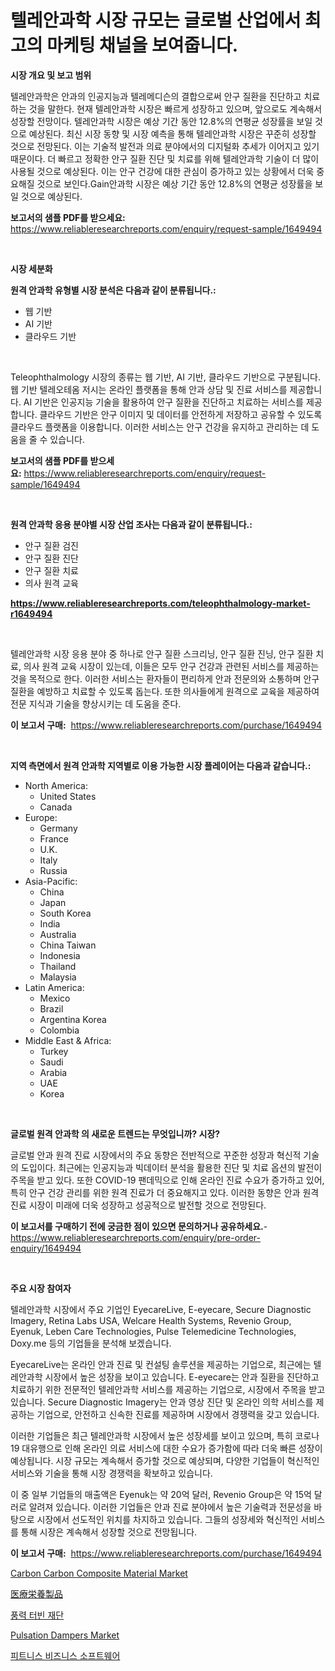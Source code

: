 <p><h1>텔레안과학 시장 규모는 글로벌 산업에서 최고의 마케팅 채널을 보여줍니다.</h1></p><p><strong>시장 개요 및 보고 범위</strong></p>
<p><p>텔레안과학은 안과의 인공지능과 텔레메디슨의 결합으로써 안구 질환을 진단하고 치료하는 것을 말한다. 현재 텔레안과학 시장은 빠르게 성장하고 있으며, 앞으로도 계속해서 성장할 전망이다. 텔레안과학 시장은 예상 기간 동안 12.8%의 연평균 성장률을 보일 것으로 예상된다. 최신 시장 동향 및 시장 예측을 통해 텔레안과학 시장은 꾸준히 성장할 것으로 전망된다. 이는 기술적 발전과 의료 분야에서의 디지털화 추세가 이어지고 있기 때문이다. 더 빠르고 정확한 안구 질환 진단 및 치료를 위해 텔레안과학 기술이 더 많이 사용될 것으로 예상된다. 이는 안구 건강에 대한 관심이 증가하고 있는 상황에서 더욱 중요해질 것으로 보인다.Gain안과학 시장은 예상 기간 동안 12.8%의 연평균 성장률을 보일 것으로 예상된다.</p></p>
<p><strong>보고서의 샘플 PDF를 받으세요:</strong> <a href="https://www.reliableresearchreports.com/enquiry/request-sample/1649494">https://www.reliableresearchreports.com/enquiry/request-sample/1649494</a></p>
<p>&nbsp;</p>
<p><strong>시장 세분화</strong></p>
<p><strong>원격 안과학 유형별 시장 분석은 다음과 같이 분류됩니다.:</strong></p>
<p><ul><li>웹 기반</li><li>AI 기반</li><li>클라우드 기반</li></ul></p>
<p>&nbsp;</p>
<p><p>Teleophthalmology 시장의 종류는 웹 기반, AI 기반, 클라우드 기반으로 구분됩니다. 웹 기반 텔레오테옴 저시는 온라인 플랫폼을 통해 안과 상담 및 진료 서비스를 제공합니다. AI 기반은 인공지능 기술을 활용하여 안구 질환을 진단하고 치료하는 서비스를 제공합니다. 클라우드 기반은 안구 이미지 및 데이터를 안전하게 저장하고 공유할 수 있도록 클라우드 플랫폼을 이용합니다. 이러한 서비스는 안구 건강을 유지하고 관리하는 데 도움을 줄 수 있습니다.</p></p>
<p><strong>보고서의 샘플 PDF를 받으세요:</strong>&nbsp;<a href="https://www.reliableresearchreports.com/enquiry/request-sample/1649494">https://www.reliableresearchreports.com/enquiry/request-sample/1649494</a></p>
<p>&nbsp;</p>
<p><strong> 원격 안과학 응용 분야별 시장 산업 조사는 다음과 같이 분류됩니다.:</strong></p>
<p><ul><li>안구 질환 검진</li><li>안구 질환 진단</li><li>안구 질환 치료</li><li>의사 원격 교육</li></ul></p>
<p><strong><a href="https://www.reliableresearchreports.com/teleophthalmology-market-r1649494">https://www.reliableresearchreports.com/teleophthalmology-market-r1649494</a></strong></p>
<p>&nbsp;</p>
<p><p>텔레안과학 시장 응용 분야 중 하나로 안구 질환 스크리닝, 안구 질환 진닝, 안구 질환 치료, 의사 원격 교육 시장이 있는데, 이들은 모두 안구 건강과 관련된 서비스를 제공하는 것을 목적으로 한다. 이러한 서비스는 환자들이 편리하게 안과 전문의와 소통하며 안구 질환을 예방하고 치료할 수 있도록 돕는다. 또한 의사들에게 원격으로 교육을 제공하여 전문 지식과 기술을 향상시키는 데 도움을 준다.</p></p>
<p><strong>이 보고서 구매:</strong>&nbsp; <a href="https://www.reliableresearchreports.com/purchase/1649494">https://www.reliableresearchreports.com/purchase/1649494</a></p>
<p>&nbsp;</p>
<p><strong>지역 측면에서 원격 안과학 지역별로 이용 가능한 시장 플레이어는 다음과 같습니다.:</strong></p>
<p><ul>
    <li>
        North America:
        <ul>
            <li>United States</li>
            <li>Canada</li>
        </ul>
    </li>
    <li>
        Europe:
        <ul>
            <li>Germany</li>
            <li>France</li>
            <li>U.K.</li>
            <li>Italy</li>
            <li>Russia</li>
        </ul>
    </li>
    <li>
        Asia-Pacific:
        <ul>
            <li>China</li>
            <li>Japan</li>
            <li>South Korea</li>
            <li>India</li>
            <li>Australia</li>
            <li>China Taiwan</li>
            <li>Indonesia</li>
            <li>Thailand</li>
            <li>Malaysia</li>
        </ul>
    </li>
    <li>
        Latin America:
        <ul>
            <li>Mexico</li>
            <li>Brazil</li>
            <li>Argentina Korea</li>
            <li>Colombia</li>
        </ul>
    </li>
    <li>
        Middle East & Africa:
        <ul>
            <li>Turkey</li>
            <li>Saudi</li>
            <li>Arabia</li>
            <li>UAE</li>
            <li>Korea</li>
        </ul>
    </li>
    </ul></p>
<p>&nbsp;</p>
<p><strong>글로벌 원격 안과학 의 새로운 트렌드는 무엇입니까? 시장?</strong></p>
<p><p>글로벌 안과 원격 진료 시장에서의 주요 동향은 전반적으로 꾸준한 성장과 혁신적 기술의 도입이다. 최근에는 인공지능과 빅데이터 분석을 활용한 진단 및 치료 옵션의 발전이 주목을 받고 있다. 또한 COVID-19 팬데믹으로 인해 온라인 진료 수요가 증가하고 있어, 특히 안구 건강 관리를 위한 원격 진료가 더 중요해지고 있다. 이러한 동향은 안과 원격 진료 시장이 미래에 더욱 성장하고 성공적으로 발전할 것으로 전망된다.</p></p>
<p><strong>이 보고서를 구매하기 전에 궁금한 점이 있으면 문의하거나 공유하세요.</strong>- <a href="https://www.reliableresearchreports.com/enquiry/pre-order-enquiry/1649494">https://www.reliableresearchreports.com/enquiry/pre-order-enquiry/1649494</a></p>
<p>&nbsp;</p>
<p><strong>주요 시장 참여자</strong></p>
<p><p>텔레안과학 시장에서 주요 기업인 EyecareLive, E-eyecare, Secure Diagnostic Imagery, Retina Labs USA, Welcare Health Systems, Revenio Group, Eyenuk, Leben Care Technologies, Pulse Telemedicine Technologies, Doxy.me 등의 기업들을 분석해 보겠습니다.</p><p>EyecareLive는 온라인 안과 진료 및 컨설팅 솔루션을 제공하는 기업으로, 최근에는 텔레안과학 시장에서 높은 성장을 보이고 있습니다. E-eyecare는 안과 질환을 진단하고 치료하기 위한 전문적인 텔레안과학 서비스를 제공하는 기업으로, 시장에서 주목을 받고 있습니다. Secure Diagnostic Imagery는 안과 영상 진단 및 온라인 의학 서비스를 제공하는 기업으로, 안전하고 신속한 진료를 제공하며 시장에서 경쟁력을 갖고 있습니다.</p><p>이러한 기업들은 최근 텔레안과학 시장에서 높은 성장세를 보이고 있으며, 특히 코로나19 대유행으로 인해 온라인 의료 서비스에 대한 수요가 증가함에 따라 더욱 빠른 성장이 예상됩니다. 시장 규모는 계속해서 증가할 것으로 예상되며, 다양한 기업들이 혁신적인 서비스와 기술을 통해 시장 경쟁력을 확보하고 있습니다.</p><p>이 중 일부 기업들의 매출액은 Eyenuk는 약 20억 달러, Revenio Group은 약 15억 달러로 알려져 있습니다. 이러한 기업들은 안과 진료 분야에서 높은 기술력과 전문성을 바탕으로 시장에서 선도적인 위치를 차지하고 있습니다. 그들의 성장세와 혁신적인 서비스를 통해 시장은 계속해서 성장할 것으로 전망됩니다.</p></p>
<p><strong>이 보고서 구매:</strong>&nbsp;&nbsp;<a href="https://www.reliableresearchreports.com/purchase/1649494">https://www.reliableresearchreports.com/purchase/1649494</a></p>
<p><p><a href="https://issuu.com/reportprime-2/docs/carbon-carbon-composite-material-market-size-2030.">Carbon Carbon Composite Material Market</a></p><p><a href="https://medium.com/@harmonybogan1944/%E5%8C%BB%E7%99%82%E7%94%A8%E6%A0%84%E9%A4%8A%E8%A3%BD%E5%93%81%E5%B8%82%E5%A0%B4%E3%81%AE%E8%A6%8B%E8%A7%A3-%E5%B8%82%E5%A0%B4%E5%8B%95%E5%90%91-%E6%88%90%E9%95%B7-2024%E5%B9%B4%E3%81%8B%E3%82%892031%E5%B9%B4%E3%81%BE%E3%81%A7%E3%81%AE%E4%BA%88%E6%B8%AC-22da2bb71f5b">医療栄養製品</a></p><p><a href="https://github.com/CliftonFisher9067/Market-Research-Report-List-1/blob/main/127199128609.md">풍력 터빈 재단</a></p><p><a href="https://github.com/juancolorado15/Market-Research-Report-List-2/blob/main/pulsation-dampers-market.md">Pulsation Dampers Market</a></p><p><a href="https://medium.com/@jodyomenick905/%ED%94%BC%ED%8A%B8%EB%8B%88%EC%8A%A4-%EB%B9%84%EC%A6%88%EB%8B%88%EC%8A%A4-%EC%86%8C%ED%94%84%ED%8A%B8%EC%9B%A8%EC%96%B4-%EC%8B%9C%EC%9E%A5-%EB%B6%84%EC%84%9D-%EC%97%B0%ED%8F%89%EA%B7%A0-%EC%84%B1%EC%9E%A5%EB%A5%A0-cagr-%EC%8B%9C%EC%9E%A5-%EC%84%B8%EB%B6%84%ED%99%94-%EB%B0%8F-%EA%B5%AD%EC%A0%9C-%EC%82%B0%EC%97%85-%EA%B0%9C%EC%9A%94-17f63faccff6">피트니스 비즈니스 소프트웨어</a></p></p>